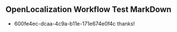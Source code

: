 ## OpenLocalization Workflow Test MarkDown
* 600fe4ec-dcaa-4c9a-b11e-171e674e0f4c 
thanks!<!--HONumber=Mar16_HO2-->

